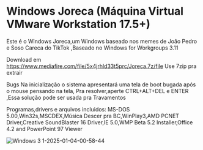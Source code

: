 # Windows Joreca (Máquina Virtual VMware Workstation 17.5+)
Este é o Windows Joreca,um Windows baseado nos memes de João Pedro e Soso Careca do TikTok
,Baseado no Windows for Workgroups 3.11

Download em https://www.mediafire.com/file/5x4jrhld33t5prc/Joreca.7z/file
Use 7zip pra extrair

Bugs
Na inicialização o sistema apresentará uma tela de boot bugada após o mouse pensando na tela,
Pra resolver,aperte CTRL+ALT+DEL e ENTER
,Essa solução pode ser usada pra Travamentos

Programas,drivers e arquivos incluidos:
MS-DOS 5.00,Win32s,MSCDEX,Música Descer pra BC,WinPlay3,AMD PCNET Driver,Creative SoundBlaster 16 Driver,IE 5.0,WMP Beta 5.2 Installer,Office 4.2 and PowerPoint 97 Viewer

![Windows 3 1-2025-01-04-00-58-44](https://github.com/user-attachments/assets/aee9cf4a-9e92-46d5-841f-cad0c548cda8)

